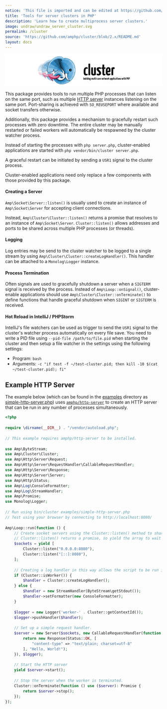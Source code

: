 ```yaml
---
notice: 'This file is imported and can be edited at https://github.com/amphp/cluster/blob/2.x/README.md'
title: 'Tools for server clusters in PHP'
description: 'Learn how to create multiprocess server clusters.'
image: undraw/undraw_server_cluster.svg
permalink: /cluster
source: 'https://github.com/amphp/cluster/blob/2.x/README.md'
layout: docs
---
```

<p align="center">
<a href="https://github.com/amphp/cluster"><img src="https://raw.githubusercontent.com/amphp/logo/master/repos/cluster.png?v=2019-09-26" alt="cluster"/></a>
</p>

This package provides tools to run multiple PHP processes that can listen on the same port, such as multiple [HTTP server](https://github.com/amphp/http-server) instances listening on the same port. Port-sharing is achieved with `SO_REUSEPORT` where available and socket transfers otherwise.

Additionally, this package provides a mechanism to gracefully restart such processes with zero downtime. The entire cluster may be manually restarted or failed workers will automatically be respawned by the cluster watcher process.


Instead of starting the processes with `php server.php`, cluster-enabled applications are started with `php vendor/bin/cluster server.php`.

A graceful restart can be initiated by sending a `USR1` signal to the cluster process.

Cluster-enabled applications need only replace a few components with those provided by this package.

#### Creating a Server

`Amp\Socket\Server::listen()` is usually used to create an instance of `Amp\Socket\Server` for accepting client connections.

Instead, `Amp\Cluster\Cluster::listen()` returns a promise that resolves to an instance of `Amp\Socket\Server`. `Cluster::listen()` allows addresses and ports to be shared across multiple PHP processes (or threads).

#### Logging

Log entries may be send to the cluster watcher to be logged to a single stream by using `Amp\Cluster\Cluster::createLogHandler()`. This handler can be attached to a `Monolog\Logger` instance.

#### Process Termination

Often signals are used to gracefully shutdown a server when a `SIGTERM` signal is received by the process. Instead of `Amp\Loop::onSignal()`, cluster-enable applications should use `Amp\Cluster\Cluster::onTerminate()` to define functions that handle graceful shutdown when `SIGINT` or `SIGTERM` is received.

#### Hot Reload in IntelliJ / PHPStorm

IntelliJ's file watchers can be used as trigger to send the `USR1` signal to the cluster's watcher process automatically on every file save.
You need to write a PID file using `--pid-file /path/to/file.pid` when starting the cluster and then setup a file watcher in the settings using the following settings:

 - Program: `bash`
 - Arguments: `-c "if test -f ~/test-cluster.pid; then kill -10 $(cat ~/test-cluster.pid); fi"`

## Example HTTP Server

The example below (which can be found in the [examples](https://github.com/amphp/cluster/tree/master/examples) directory as [simple-http-server.php](https://github.com/amphp/cluster/blob/master/examples/simple-http-server.php)) uses [`amphp/http-server`](https://github.com/amphp/http-server) to create an HTTP server that can be run in any number of processes simultaneously.

```php
<?php

require \dirname(__DIR__) . "/vendor/autoload.php";

// This example requires amphp/http-server to be installed.

use Amp\ByteStream;
use Amp\Cluster\Cluster;
use Amp\Http\Server\Request;
use Amp\Http\Server\RequestHandler\CallableRequestHandler;
use Amp\Http\Server\Response;
use Amp\Http\Server\Server;
use Amp\Http\Status;
use Amp\Log\ConsoleFormatter;
use Amp\Log\StreamHandler;
use Amp\Promise;
use Monolog\Logger;

// Run using bin/cluster examples/simple-http-server.php
// Test using your browser by connecting to http://localhost:8080/

Amp\Loop::run(function () {
    // Create socket servers using the Cluster::listen() method to share ports across processes.
    // Cluster::listen() returns a promise, so yield the array to wait for all promises to resolve.
    $sockets = yield [
        Cluster::listen("0.0.0.0:8080"),
        Cluster::listen("[::]:8080"),
    ];

    // Creating a log handler in this way allows the script to be run in a cluster or standalone.
    if (Cluster::isWorker()) {
        $handler = Cluster::createLogHandler();
    } else {
        $handler = new StreamHandler(ByteStream\getStdout());
        $handler->setFormatter(new ConsoleFormatter);
    }

    $logger = new Logger('worker-' . Cluster::getContextId());
    $logger->pushHandler($handler);

    // Set up a simple request handler.
    $server = new Server($sockets, new CallableRequestHandler(function (Request $request): Response {
        return new Response(Status::OK, [
            "content-type" => "text/plain; charset=utf-8"
        ], "Hello, World!");
    }), $logger);

    // Start the HTTP server
    yield $server->start();

    // Stop the server when the worker is terminated.
    Cluster::onTerminate(function () use ($server): Promise {
        return $server->stop();
    });
});
```
